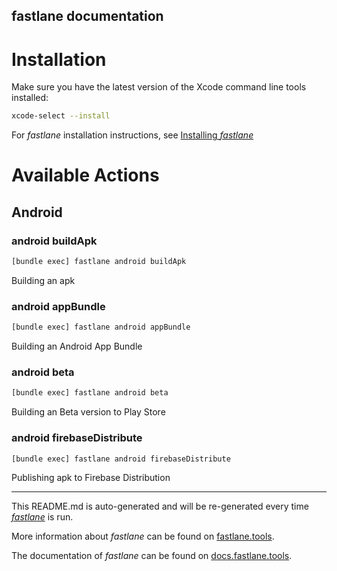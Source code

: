fastlane documentation
----

# Installation

Make sure you have the latest version of the Xcode command line tools installed:

```sh
xcode-select --install
```

For _fastlane_ installation instructions, see [Installing _fastlane_](https://docs.fastlane.tools/#installing-fastlane)

# Available Actions

## Android

### android buildApk

```sh
[bundle exec] fastlane android buildApk
```

Building an apk

### android appBundle

```sh
[bundle exec] fastlane android appBundle
```

Building an Android App Bundle

### android beta

```sh
[bundle exec] fastlane android beta
```

Building an Beta version to Play Store

### android firebaseDistribute

```sh
[bundle exec] fastlane android firebaseDistribute
```

Publishing apk to Firebase Distribution

----

This README.md is auto-generated and will be re-generated every time [_fastlane_](https://fastlane.tools) is run.

More information about _fastlane_ can be found on [fastlane.tools](https://fastlane.tools).

The documentation of _fastlane_ can be found on [docs.fastlane.tools](https://docs.fastlane.tools).
